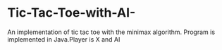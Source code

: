 # Tic-Tac-Toe-with-AI-
An implementation of tic tac toe with the minimax algorithm.
Program is implemented in Java.Player is X and AI

